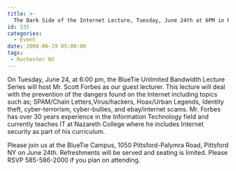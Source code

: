 ```yaml
---
title: >-
  The Dark Side of the Internet Lecture, Tuesday, June 24th at 6PM in Rochester NY
id: 135
categories:
  - Event
date: 2008-06-19 05:00:00
tags:
 - Rochester NY
---
```


On Tuesday, June 24, at 6:00 pm, the BlueTie Unlimited Bandwidth Lecture Series will host Mr. Scott Forbes as our guest lecturer. This lecture will deal with the prevention of the dangers found on the Internet including topics such as; SPAM/Chain Letters,Virus/hackers, Hoax/Urban Legends, Identity theft, cyber-terrorism, cyber-bullies, and ebay/internet scams. Mr. Forbes has over 30 years experience in the Information Technology field and currently teaches IT at Nazareth College where he includes Internet security as part of his curriculum.

Please join us at the BlueTie Campus, 1050 Pittsford-Palymra Road, Pittsford NY on June 24th. Refreshments will be served and seating is limited. Please RSVP 585-586-2000 if you plan on attending.